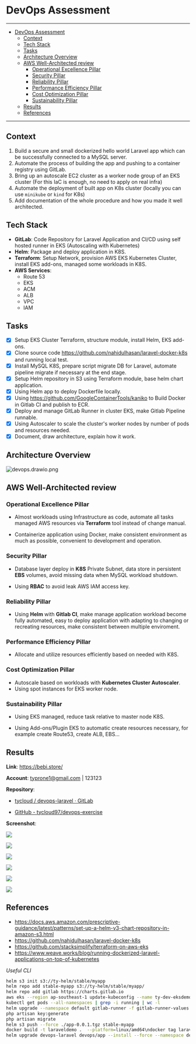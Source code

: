 # DevOps Assessment

---------

- [DevOps Assessment](#devops-assessment)
  - [Context](#context)
  - [Tech Stack](#tech-stack)
  - [Tasks](#tasks)
  - [Architecture Overview](#architecture-overview)
  - [AWS Well-Architected review](#aws-well-architected-review)
    - [Operational Excellence Pillar](#operational-excellence-pillar)
    - [Security Pillar](#security-pillar)
    - [Reliability Pillar](#reliability-pillar)
    - [Performance Efficiency Pillar](#performance-efficiency-pillar)
    - [Cost Optimization Pillar](#cost-optimization-pillar)
    - [Sustainability Pillar](#sustainability-pillar)
  - [Results](#results)
  - [References](#references)

---

## Context

1. Build a secure and small dockerized hello world Laravel app which can be successfully connected to a MySQL server.
2. Automate the process of building the app and pushing to a container registry using GitLab.
3. Bring up an autoscale EC2 cluster as a worker node group of an EKS cluster (For this IaC is enough, no need to apply on real infra)
4. Automate the deployment of built app on K8s cluster (locally you can use `minikube` or `kind` for K8s)
5. Add documentation of the whole procedure and how you made it well architected.

## Tech Stack

- **GitLab**: Code Repository for Laravel Application and CI/CD using self hosted runner in EKS (Autoscaling with Kubernetes)
- **Helm**: Package and deploy application in K8S.
- **Terraform**: Setup Network, provision AWS EKS Kubernetes Cluster, install EKS add-ons, managed some workloads in K8S.
- **AWS Services**:
  - Route 53
  - EKS
  - ACM
  - ALB
  - VPC
  - IAM

## Tasks

- [x] Setup EKS Cluster Terraform, structure module, install Helm, EKS add-ons.
- [x] Clone source code https://github.com/nahidulhasan/laravel-docker-k8s and running local test.
- [x] Install MySQL K8S, prepare script migrate DB for Laravel, automate pipeline migrate if necessary at the end stage.
- [x] Setup Helm repository in S3 using Terraform module, base helm chart application.
- [x] Using Helm app to deploy Dockerfile locally.
- [x] Using https://github.com/GoogleContainerTools/kaniko to Build Docker in Gitlab CI and publish to ECR.
- [x] Deploy and manage GitLab Runner in cluster EKS, make Gitlab Pipeline runnable.
- [x] Using Autoscaler to scale the cluster's worker nodes by number of pods and resources needed.
- [x] Document, draw architecture, explain how it work.

## Architecture Overview

![devops.drawio.png](./docs/devops.drawio.png)

## AWS Well-Architected review

### Operational Excellence Pillar

- Almost workloads using Infrastructure as code, automate all tasks managed AWS resources via **Terraform** tool instead of change manual.

- Containerize application using Docker, make consistent environment as much as possible, convenient to development and operation.

### Security Pillar

- Database layer deploy in **K8S** Private Subnet, data store in persistent **EBS** volumes, avoid missing data when MySQL workload shutdown.

- Using **RBAC** to avoid leak AWS IAM access key.

### Reliability Pillar

- Using **Helm** with **Gitlab CI**, make manage application workload become fully automated, easy to deploy application with adapting to changing or recreating resources, make consistent between multiple enviroment.

### Performance Efficiency Pillar

- Allocate and utilize resources efficiently based on needed with K8S.

### Cost Optimization Pillar

- Autoscale based on workloads with **Kubernetes Cluster Autoscaler**.
- Using spot instances for EKS worker node.

### Sustainability Pillar

- Using EKS managed, reduce task relative to master node K8S.

- Using Add-ons/Plugin EKS to automatic create resources necessary, for example create Route53, create ALB, EBS...

## Results

**Link**: https://bebi.store/

**Account**: typrone1@gmail.com | 123123

**Repository**:

- [tycloud / devops-laravel · GitLab](https://gitlab.com/tycloud/devops-laravel/)

- [GitHub - tycloud97/devops-exercise](https://github.com/tycloud97/devops-exercise)

**Screenshot**:

![](./docs/2022-08-07-12-57-11-image.png)

![](./docs/2022-08-07-12-57-28-image.png)

![](./docs/2022-08-07-12-59-50-image.png)

![](./docs/2022-08-07-13-00-44-image.png)

![](./docs/2022-08-07-13-02-49-image.png)

![](./docs/2022-08-07-13-03-06-image.png)

## References

- https://docs.aws.amazon.com/prescriptive-guidance/latest/patterns/set-up-a-helm-v3-chart-repository-in-amazon-s3.html
- https://github.com/nahidulhasan/laravel-docker-k8s
- https://github.com/stacksimplify/terraform-on-aws-eks
- https://www.weave.works/blog/running-dockerized-laravel-applications-on-top-of-kubernetes

_Useful CLI_

```bash
helm s3 init s3://ty-helm/stable/myapp
helm repo add stable-myapp s3://ty-helm/stable/myapp/
helm repo add gitlab https://charts.gitlab.io
aws eks --region ap-southeast-1 update-kubeconfig --name ty-dev-eksdemo
kubectl get pods --all-namespaces | grep -i running | wc -l
helm upgrade --namespace default gitlab-runner -f gitlab-runner-values.yaml gitlab/gitlab-runner
php artisan key:generate
php artisan migrate
helm s3 push --force ./app-0.0.1.tgz stable-myapp
docker build -t laraveldemo .  --platform=linux/amd64\ndocker tag laraveldemo:latest 827539266883.dkr.ecr.ap-southeast-1.amazonaws.com/laraveldemo:latest\ndocker push 827539266883.dkr.ecr.ap-southeast-1.amazonaws.com/laraveldemo:latest
helm upgrade devops-laravel devops/app --install --force --namespace devops-laravel -f deployment/dev.yaml --set image.repository=${DOCKER_IMAGE},image.tag=${DOCKER_TAG} -->
```
